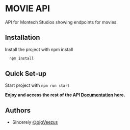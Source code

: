 
# MOVIE API

API for Montech Studios showing endpoints for movies.




## Installation

Install the project with npm install

```bash
  npm install 
```

## Quick Set-up

Start project with `npm run start`


**Enjoy and access the rest of the API [Documentation](https://documenter.getpostman.com/view/21609093/2s93eeR9LM) here.**




## Authors

-  Sincerely [@bigVeezus](https://www.github.com/bigVeezus)

